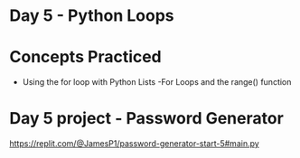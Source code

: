 # Day 5 - Python Loops
# Concepts Practiced
- Using the for loop with Python Lists
-For Loops and the range() function
# Day 5 project - Password Generator
https://replit.com/@JamesP1/password-generator-start-5#main.py
